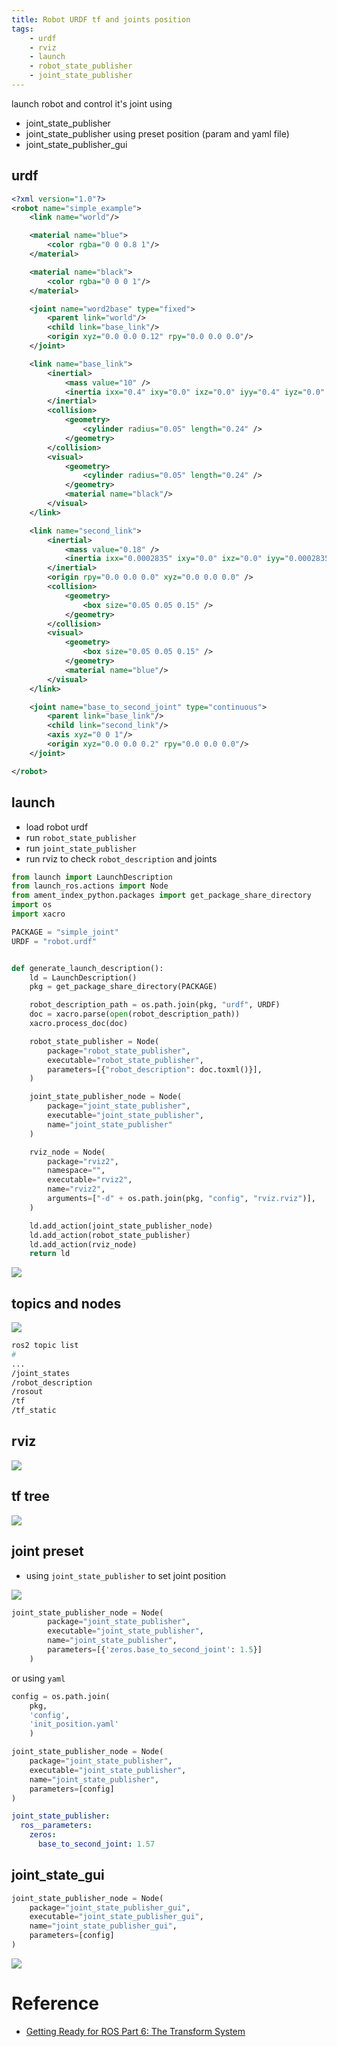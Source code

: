 ```yaml
---
title: Robot URDF tf and joints position
tags:
    - urdf
    - rviz
    - launch
    - robot_state_publisher
    - joint_state_publisher
---
```


launch robot and control it's joint using
- joint_state_publisher
- joint_state_publisher using preset position (param and yaml file)
- joint_state_publisher_gui


## urdf
```xml title="robot.urdf"
<?xml version="1.0"?>
<robot name="simple_example">
    <link name="world"/>

    <material name="blue">
        <color rgba="0 0 0.8 1"/>
    </material>

    <material name="black">
        <color rgba="0 0 0 1"/>
    </material>

    <joint name="word2base" type="fixed">
        <parent link="world"/>
        <child link="base_link"/>
        <origin xyz="0.0 0.0 0.12" rpy="0.0 0.0 0.0"/>
    </joint>

    <link name="base_link">
        <inertial>
            <mass value="10" />
            <inertia ixx="0.4" ixy="0.0" ixz="0.0" iyy="0.4" iyz="0.0" izz="0.2"/>
        </inertial>
        <collision>
            <geometry>
                <cylinder radius="0.05" length="0.24" />
            </geometry>
        </collision>
        <visual>
            <geometry>
                <cylinder radius="0.05" length="0.24" />
            </geometry>
            <material name="black"/>
        </visual>
    </link>

    <link name="second_link">
        <inertial>
            <mass value="0.18" />
            <inertia ixx="0.0002835" ixy="0.0" ixz="0.0" iyy="0.0002835" iyz="0.0" izz="0.000324" />
        </inertial>
        <origin rpy="0.0 0.0 0.0" xyz="0.0 0.0 0.0" />
        <collision>
            <geometry>
                <box size="0.05 0.05 0.15" />
            </geometry>
        </collision>
        <visual>
            <geometry>
                <box size="0.05 0.05 0.15" />
            </geometry>
            <material name="blue"/>
        </visual>
    </link>

    <joint name="base_to_second_joint" type="continuous">
        <parent link="base_link"/>
        <child link="second_link"/>
        <axis xyz="0 0 1"/>
        <origin xyz="0.0 0.0 0.2" rpy="0.0 0.0 0.0"/>
    </joint>

</robot>
```

## launch
- load robot urdf 
- run `robot_state_publisher`
- run `joint_state_publisher`
- run rviz to check `robot_description` and joints

```python title="sim_visual_v1.launch.py"
from launch import LaunchDescription
from launch_ros.actions import Node
from ament_index_python.packages import get_package_share_directory
import os
import xacro

PACKAGE = "simple_joint"
URDF = "robot.urdf"


def generate_launch_description():
    ld = LaunchDescription()
    pkg = get_package_share_directory(PACKAGE)

    robot_description_path = os.path.join(pkg, "urdf", URDF)
    doc = xacro.parse(open(robot_description_path))
    xacro.process_doc(doc)

    robot_state_publisher = Node(
        package="robot_state_publisher",
        executable="robot_state_publisher",
        parameters=[{"robot_description": doc.toxml()}],
    )

    joint_state_publisher_node = Node(
        package="joint_state_publisher",
        executable="joint_state_publisher",
        name="joint_state_publisher"
    )

    rviz_node = Node(
        package="rviz2",
        namespace="",
        executable="rviz2",
        name="rviz2",
        arguments=["-d" + os.path.join(pkg, "config", "rviz.rviz")],
    )

    ld.add_action(joint_state_publisher_node)
    ld.add_action(robot_state_publisher)
    ld.add_action(rviz_node)
    return ld

```

![](images/state_robot_topics.drawio.png)

## topics and nodes

![](images/topic_and_nodes.png)

```bash
ros2 topic list
#
...
/joint_states
/robot_description
/rosout
/tf
/tf_static

```
## rviz

![](images/rviz_robot_joint_state.png)


## tf tree

![](images/tf_tree.png)


## joint preset
- using `joint_state_publisher` to set joint position
 
![](images/rviz_with_preset_joints.png)

```python
joint_state_publisher_node = Node(
        package="joint_state_publisher",
        executable="joint_state_publisher",
        name="joint_state_publisher",
        parameters=[{'zeros.base_to_second_joint': 1.5}]
    )
```

or using `yaml`

```python
config = os.path.join(
    pkg,
    'config',
    'init_position.yaml'
    )

joint_state_publisher_node = Node(
    package="joint_state_publisher",
    executable="joint_state_publisher",
    name="joint_state_publisher",
    parameters=[config]
)
```

```yaml title="config/init_position.yaml"
joint_state_publisher:
  ros__parameters:
    zeros:
      base_to_second_joint: 1.57
```

## joint_state_gui

```python title="joint_state_publisher_gui"
joint_state_publisher_node = Node(
    package="joint_state_publisher_gui",
    executable="joint_state_publisher_gui",
    name="joint_state_publisher_gui",
    parameters=[config]
)

```
![](images/joint_state_gui.png)

# Reference
- [Getting Ready for ROS Part 6: The Transform System](https://articulatedrobotics.xyz/ready-for-ros-6-tf/)